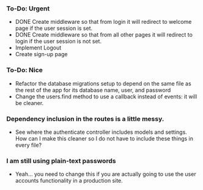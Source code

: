 ### To-Do: Urgent
- DONE Create middleware so that from login it will redirect to welcome page if the user session is set.
- DONE Create middleware so that from all other pages it will redirect to login if the user session is not set.
- Implement Logout
- Create sign-up page

### To-Do: Nice
- Refactor the database migrations setup to depend on the same file as the rest of the app for its database name, user, and password
- Change the users.find method to use a callback instead of events: it will be cleaner.


### Dependency inclusion in the routes is a little messy.
- See where the authenticate controller includes models and settings.  How can I make this cleaner so I do not have to include these things in every file?

### I am still using plain-text passwords
- Yeah...  you need to change this if you are actually going to use the user accounts functionality in a production site.

